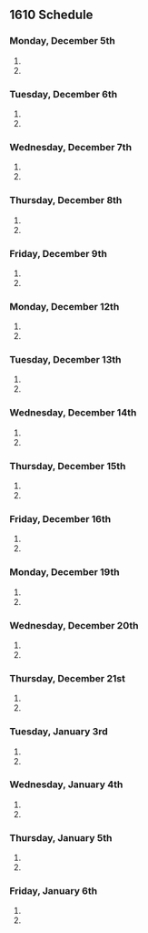 ## 1610 Schedule

### Monday, December 5th

1.  
2.  

### Tuesday, December 6th

1.
2.

### Wednesday, December 7th

1. 
2. 

### Thursday, December 8th

1. 
2.  

### Friday, December 9th

1. 
2.  

### Monday, December 12th

1.  
2.  

### Tuesday, December 13th

1.  
2.  

### Wednesday, December 14th

1.    
2.   

### Thursday, December 15th

1.   
2.  

### Friday, December 16th

1.   
2.  

### Monday, December 19th

1.  
2.   

### Wednesday, December 20th

1.   
2. 

### Thursday, December 21st

1. 
2. 

### Tuesday, January 3rd 

1.   
2. 

### Wednesday, January 4th

1. 
2. 

### Thursday, January 5th

1. 
2. 

### Friday, January 6th

1. 
2. 
